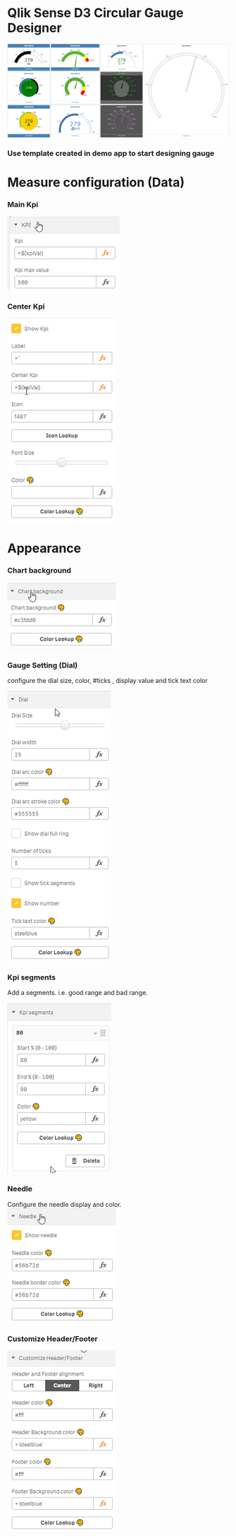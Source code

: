 # Qlik Sense D3 Circular Gauge Designer

![KPIwithImgDisplay](img/circular_gauge.png)

### Use template created in demo app to start designing gauge


# Measure configuration (Data)

### Main Kpi
![mainKpi](img/data_kpi.png)

### Center Kpi
![maincKpi](img/data_ckpi.png)

# Appearance

### Chart background
![chartbg](img/chart-bg.png)

### Gauge Setting (Dial)
configure the dial size, color, #ticks , display value and tick text color
<br>

![dial](img/dial.png)

### Kpi segments
Add a segments. i.e. good range and bad range.
<br>
 
![segments](img/segment.png)

### Needle
Configure the needle display and color.
![needle](img/needle.png)

### Customize Header/Footer
![headerfooter](img/cusom_header_footer.png)


